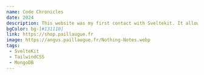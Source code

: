 ```yaml
---
name: Code Chronicles
date: 2024
description: This website was my first contact with Sveltekit. It allowed me to learn the fundamentals principles of Sveltekit.
bgColor: bg-[#131110]
link: https://shop.paillaugue.fr
image: https://angus.paillaugue.fr/Nothing-Notes.webp
tags:
 - SvelteKit
 - TailwindCSS
 - MongoDB
---
```

